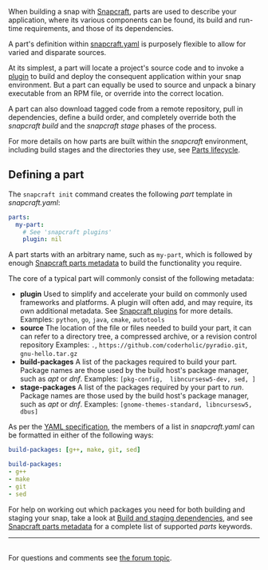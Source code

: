 

When building a snap with [Snapcraft](snapcraft-overview.md), parts are used to describe your application, where its various components can be found, its build and run-time requirements, and those of its dependencies.

A part's definition within [snapcraft.yaml](the-snapcraft-format.md) is purposely flexible to allow for varied and disparate sources. 

At its simplest, a part will locate a project's source code and to invoke a [plugin](snapcraft-plugins.md) to build and deploy the consequent application within your snap environment. But a part can equally be used to source and unpack a binary executable from an RPM file, or override into the correct location.

A part can also download tagged code from a remote repository, pull in dependencies, define a build order, and completely override both the *snapcraft build* and the *snapcraft stage* phases of the process.

For more details on how parts are built within the *snapcraft* environment, including build stages and the directories they use, see [Parts lifecycle](/t/parts-lifecycle/12231).

## Defining a part

The `snapcraft init` command creates the following *part* template in *snapcraft.yaml*:

```yaml
parts:
  my-part:
    # See 'snapcraft plugins'
    plugin: nil
```

A part starts with an arbitrary name, such as `my-part`, which is followed by enough [Snapcraft parts metadata](/t/snapcraft-parts-metadata/8336) to build the functionality you require.

The core of a typical part will commonly consist of the following metadata:

- **plugin**
  Used to simplify and accelerate your build on commonly used frameworks and platforms. A plugin will often add, and may require, its own additional metadata. See [Snapcraft plugins](snapcraft-plugins.md) for more details.
  Examples: `python`, `go`, `java`, `cmake`, `autotools`
- **source**
  The location of the file or files needed to build your part, it can can refer to a directory tree, a compressed archive, or a revision control repository
  Examples: `.`, `https://github.com/coderholic/pyradio.git`, `gnu-hello.tar.gz`
- **build-packages**
  A list of the packages required to build your part. Package names are those used by the build host's package manager, such as *apt* or *dnf*.
  Examples: `[pkg-config,  libncursesw5-dev, sed, ]`
- **stage-packages**
  A list of the packages required by your part to *run*. Package names are those used by the build host's package manager, such as *apt* or *dnf*. 
  Examples: `[gnome-themes-standard, libncursesw5, dbus]`

As per the [YAML specification](https://yaml.org/spec/), the members of a list in *snapcraft.yaml* can be formatted in either of the following ways:

```yaml
build-packages: [g++, make, git, sed]

build-packages:
- g++
- make
- git
- sed
```

For help on working out which packages you need for both building and staging your snap, take a look at [Build and staging dependencies](/t/build-and-staging-dependencies/11451), and see [Snapcraft parts metadata](/t/snapcraft-parts-metadata/8336) for a complete list of supported *parts* keywords.<br><hr><br><div class='footer'>For questions and comments see <a href='https://forum.snapcraft.io/t/adding-parts/11473'>the forum topic</a>.